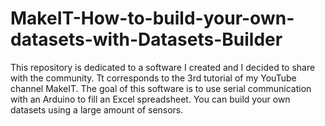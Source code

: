 # MakeIT-How-to-build-your-own-datasets-with-Datasets-Builder
This repository is dedicated to a software I created and I decided to share with the community. Tt corresponds to the 3rd tutorial of my YouTube channel MakeIT. The goal of this software is to use serial communication with an Arduino to fill an Excel spreadsheet. You can build your own datasets using a large amount of sensors.
